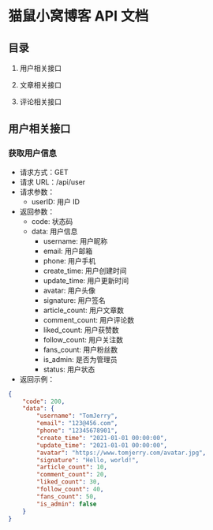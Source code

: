 # 猫鼠小窝博客 API 文档

## 目录

1. 用户相关接口

2. 文章相关接口

3. 评论相关接口

## 用户相关接口

### 获取用户信息

- 请求方式：GET
- 请求 URL：/api/user
- 请求参数：
  - userID: 用户 ID
- 返回参数：
  - code: 状态码
  - data: 用户信息
    - username: 用户昵称
    - email: 用户邮箱
    - phone: 用户手机
    - create_time: 用户创建时间
    - update_time: 用户更新时间
    - avatar: 用户头像
    - signature: 用户签名
    - article_count: 用户文章数
    - comment_count: 用户评论数
    - liked_count: 用户获赞数
    - follow_count: 用户关注数
    - fans_count: 用户粉丝数
    - is_admin: 是否为管理员
    - status: 用户状态
- 返回示例：
```json
{
	"code": 200,
	"data": {
		"username": "TomJerry",
		"email": "123@456.com",
		"phone": "12345678901",
		"create_time": "2021-01-01 00:00:00",
		"update_time": "2021-01-01 00:00:00",
		"avatar": "https://www.tomjerry.com/avatar.jpg",
		"signature": "Hello, world!",
		"article_count": 10,
		"comment_count": 20,
		"liked_count": 30,
		"follow_count": 40,
		"fans_count": 50,
		"is_admin": false
	}
}
```